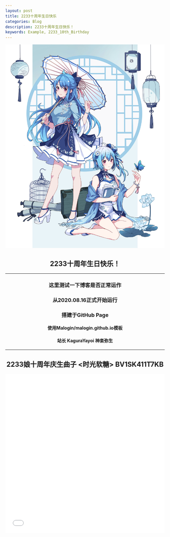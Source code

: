 ```yaml
---
layout: post
title: 2233十周年生日快乐
categories: Blog
description: 2233十周年生日快乐！
keywords: Example, 2233_10th_Birthday
---
```


<div align="center">

![2233](/images/blog/2233.jpg)

## 2233十周年生日快乐！
***
### 这里测试一下博客是否正常运作
### 从2020.08.16正式开始运行
### 搭建于GitHub Page
#### 使用Malogin/malogin.github.io模板
#### 站长 KaguraYayoi 神楽弥生
***
## 2233娘十周年庆生曲子 <时光软糖> BV1SK411T7KB

<iframe 
src="//player.bilibili.com/player.html?bvid=BV1SK411T7KB&cid=225002828&page=1&danmaku=0" 
allowfullscreen="allowfullscreen" 
width="100%" 
height="500" 
scrolling="no" 
frameborder="0" 
sandbox="allow-top-navigation allow-same-origin allow-forms allow-scripts">
</iframe>

</div>
